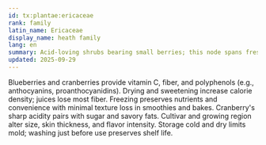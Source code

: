 ```yaml
---
id: tx:plantae:ericaceae
rank: family
latin_name: Ericaceae
display_name: heath family
lang: en
summary: Acid-loving shrubs bearing small berries; this node spans fresh fruit, dried sweetened forms, juices, and preserves with characteristic tart-sweet balance.
updated: 2025-09-29
---
```


Blueberries and cranberries provide vitamin C, fiber, and polyphenols (e.g., anthocyanins, proanthocyanidins). Drying and sweetening increase calorie density; juices lose most fiber. Freezing preserves nutrients and convenience with minimal texture loss in smoothies and bakes. Cranberry's sharp acidity pairs with sugar and savory fats. Cultivar and growing region alter size, skin thickness, and flavor intensity. Storage cold and dry limits mold; washing just before use preserves shelf life.
